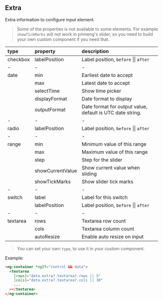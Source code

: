 ## Extra

Extra information to configure input element.

> Some of the properties is not available to some elements.
> For example `showTickMarks` will not work in primeng's slider, so you need to build your own custom component if you need that.

| type     | property         | description                                               |
| :------- | :--------------- | :-------------------------------------------------------- |
| checkbox | labelPosition    | Label position, `before` \|\| `after`                     |
| -        | -                | -                                                         |
| date     | min              | Earliest date to accept                                   |
|          | max              | Latest date to accept                                     |
|          | selectTime       | Show time picker                                          |
|          | displayFormat    | Date format to display                                    |
|          | outputFormat     | Date format for output value, default is UTC date string. |
| -        | -                | -                                                         |
| radio    | labelPosition    | Label position, `before` \|\| `after`                     |
| -        | -                | -                                                         |
| range    | min              | Minimum value of this range                               |
|          | max              | Maximum value of this range                               |
|          | step             | Step for the slider                                       |
|          | showCurrentValue | Show current value when sliding                           |
|          | showTickMarks    | Show slider tick marks                                    |
| -        | -                | -                                                         |
| switch   | label            | Label for this switch                                     |
|          | labelPosition    | Label position, `before` \|\| `after`                     |
| -        | -                | -                                                         |
| textarea | rows             | Textarea row count                                        |
|          | cols             | Textarea column count                                     |
|          | autoResize       | Enable auto resize on input                               |

> You can set your own `type`, to use it in your custom component.

Example:

<!-- prettier-ignore -->
```html
<ng-container *ngIf="control && data">
  <textarea
    [rows]="data.extra?.textarea?.rows || 5"
    [cols]="data.extra?.textarea?.cols || 30"
    ...
  ></textarea>
</ng-container>
```

